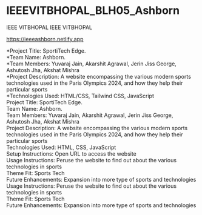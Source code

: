 # IEEEVITBHOPAL_BLH05_Ashborn
IEEE VITBHOPAL
IEEE VITBHOPAL<br>

https://ieeeashborn.netlify.app

*Project Title: SportiTech Edge.<br>
*Team Name: Ashborn.<br>
*Team Members: Yuvaraj Jain, Akarshit Agrawal, Jerin Jiss George, Ashutosh Jha, Akshat Mishra<br>
*Project Description: A website encompassing the various modern sports technologies used in the Paris Olympics 2024, and how they help their particular sports<br>
*Technologies Used: HTML/CSS, Tailwind CSS, JavaScript<br>
Project Title: SportiTech Edge.<br>
Team Name: Ashborn.<br>
Team Members: Yuvaraj Jain, Akarshit Agrawal, Jerin Jiss George, Ashutosh Jha, Akshat Mishra<br>
Project Description: A website encompassing the various modern sports technologies used in the Paris Olympics 2024, and how they help their particular sports<br>
Technologies Used: HTML, CSS, JavaScript<br>
Setup Instructions: Open URL to access the website<br>
Usage Instructions: Peruse the website to find out about the various technologies in sports<br>
Theme Fit: Sports Tech<br>
Future Enhancements: Expansion into more type of sports and technologies<br>
Usage Instructions: Peruse the website to find out about the various technologies in sports<br>
Theme Fit: Sports Tech<br>
Future Enhancements: Expansion into more type of sports and technologies<br>
